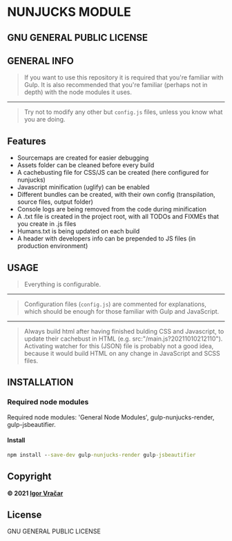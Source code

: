 # NUNJUCKS MODULE

## GNU GENERAL PUBLIC LICENSE

## GENERAL INFO

> If you want to use this repository it is required that you're familiar with Gulp.
> It is also recommended that you're familiar (perhaps not in depth) with the node modules it uses.

---

> Try not to modify any other but `config.js` files, unless you know what you are doing.

## Features

-  Sourcemaps are created for easier debugging
-  Assets folder can be cleaned before every build
-  A cachebusting file for CSS/JS can be created (here configured for nunjucks)
-  Javascript minification (uglify) can be enabled
-  Different bundles can be created, with their own config (transpilation, source files, output folder)
-  Console logs are being removed from the code during minification
-  A .txt file is created in the project root, with all TODOs and FIXMEs that you create in .js files
-  Humans.txt is being updated on each build
-  A header with developers info can be prepended to JS files (in production environment)

## USAGE

> Everything is configurable.

---

> Configuration files (`config.js`) are commented for explanations, which should be enough for those familiar with Gulp and JavaScript.

---

> Always build html after having finished bulding CSS and Javascript, to update their cachebust in HTML (e.g. src:"/main.js?20211010212110").
> Activating watcher for this (JSON) file is probably not a good idea, because it would build HTML on any change in JavaScript and SCSS files.

## INSTALLATION

### Required node modules

Required node modules: 'General Node Modules', gulp-nunjucks-render, gulp-jsbeautifier.

#### Install

```cmd
npm install --save-dev gulp-nunjucks-render gulp-jsbeautifier
```

## Copyright

**© 2021 [Igor Vračar](https://www.igorvracar.com)**

## License

GNU GENERAL PUBLIC LICENSE
